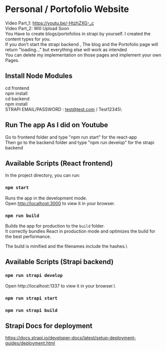 # Personal / Portofolio Website
Video Part_1: https://youtu.be/-HtzhZXG-_c \
Video Part_2: Will Upload Soon \
You Have to create blogs/portofolios in strapi by yourself. I created the content types for you. \
If you don't start the strapi backend , The blog and the Portofolio page will return "loading..."  but everything else will work as intended\
You can delete my implementation on those pages and implement your own Pages.

## Install Node Modules
cd frontend\
npm install\
cd backend\
npm install\
STRAPI EMAIL/PASSWORD : test@test.com / Test12345\

## Run The app As I did on Youtube
Go to frontend folder and type "npm run start" for the react-app\
Then go to the backend folder and type "npm run develop" for the strapi backend

## Available Scripts (React frontend)
In the project directory, you can run:

### `npm start`

Runs the app in the development mode.\
Open [http://localhost:3000](http://localhost:3000) to view it in your browser.

### `npm run build`

Builds the app for production to the `build` folder.\
It correctly bundles React in production mode and optimizes the build for the best performance.

The build is minified and the filenames include the hashes.\

## Available Scripts (Strapi backend)
### `npm run strapi develop`
Open http://localhost:1337 to view it in your browser.\
### `npm run strapi start`
### `npm run strapi build`

## Strapi Docs for deployment
https://docs.strapi.io/developer-docs/latest/setup-deployment-guides/deployment.html
